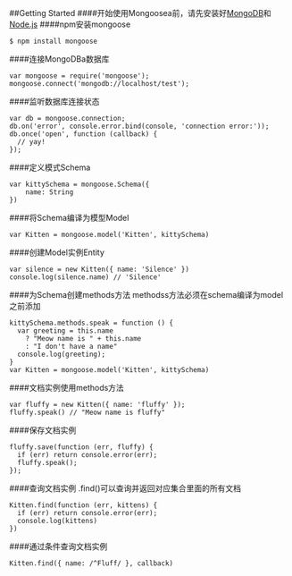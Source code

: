 ##Getting Started
####开始使用Mongoosea前，请先安装好[MongoDB](http://www.mongodb.org/downloads)和[Node.js](https://nodejs.org/en/)
####npm安装mongoose


    $ npm install mongoose
    
####连接MongoDBa数据库

    var mongoose = require('mongoose');
    mongoose.connect('mongodb://localhost/test');
    
####监听数据库连接状态

    var db = mongoose.connection;
    db.on('error', console.error.bind(console, 'connection error:'));
    db.once('open', function (callback) {
      // yay!
    });

####定义模式Schema

    var kittySchema = mongoose.Schema({
        name: String
    })

####将Schema编译为模型Model

    var Kitten = mongoose.model('Kitten', kittySchema)

####创建Model实例Entity

    var silence = new Kitten({ name: 'Silence' })
    console.log(silence.name) // 'Silence'
    
####为Schema创建methods方法
methodss方法必须在schema编译为model之前添加

    kittySchema.methods.speak = function () {
      var greeting = this.name
        ? "Meow name is " + this.name
        : "I don't have a name"
      console.log(greeting);
    }
    var Kitten = mongoose.model('Kitten', kittySchema)

####文档实例使用methods方法

    var fluffy = new Kitten({ name: 'fluffy' });
    fluffy.speak() // "Meow name is fluffy"
    
####保存文档实例

    fluffy.save(function (err, fluffy) {
      if (err) return console.error(err);
      fluffy.speak();
    });

####查询文档实例
.find()可以查询并返回对应集合里面的所有文档

    Kitten.find(function (err, kittens) {
      if (err) return console.error(err);
      console.log(kittens)
    })
    
####通过条件查询文档实例

    Kitten.find({ name: /^Fluff/ }, callback)



    

    







    

